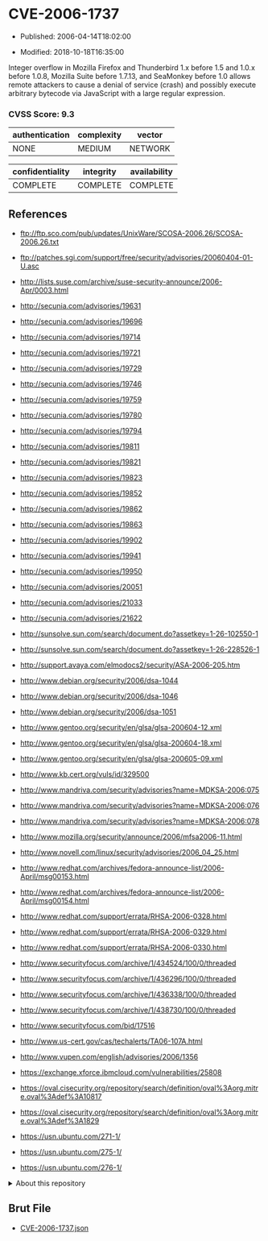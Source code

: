 # CVE-2006-1737

- Published: 2006-04-14T18:02:00

- Modified: 2018-10-18T16:35:00

Integer overflow in Mozilla Firefox and Thunderbird 1.x before 1.5 and 1.0.x before 1.0.8, Mozilla Suite before 1.7.13, and SeaMonkey before 1.0 allows remote attackers to cause a denial of service (crash) and possibly execute arbitrary bytecode via JavaScript with a large regular expression.

### CVSS Score: **9.3**

| authentication | complexity | vector |
| --- | --- | --- |
| NONE | MEDIUM | NETWORK |

| confidentiality | integrity | availability |
| --- | --- | --- |
| COMPLETE | COMPLETE | COMPLETE |

## References

* ftp://ftp.sco.com/pub/updates/UnixWare/SCOSA-2006.26/SCOSA-2006.26.txt

* ftp://patches.sgi.com/support/free/security/advisories/20060404-01-U.asc

* http://lists.suse.com/archive/suse-security-announce/2006-Apr/0003.html

* http://secunia.com/advisories/19631

* http://secunia.com/advisories/19696

* http://secunia.com/advisories/19714

* http://secunia.com/advisories/19721

* http://secunia.com/advisories/19729

* http://secunia.com/advisories/19746

* http://secunia.com/advisories/19759

* http://secunia.com/advisories/19780

* http://secunia.com/advisories/19794

* http://secunia.com/advisories/19811

* http://secunia.com/advisories/19821

* http://secunia.com/advisories/19823

* http://secunia.com/advisories/19852

* http://secunia.com/advisories/19862

* http://secunia.com/advisories/19863

* http://secunia.com/advisories/19902

* http://secunia.com/advisories/19941

* http://secunia.com/advisories/19950

* http://secunia.com/advisories/20051

* http://secunia.com/advisories/21033

* http://secunia.com/advisories/21622

* http://sunsolve.sun.com/search/document.do?assetkey=1-26-102550-1

* http://sunsolve.sun.com/search/document.do?assetkey=1-26-228526-1

* http://support.avaya.com/elmodocs2/security/ASA-2006-205.htm

* http://www.debian.org/security/2006/dsa-1044

* http://www.debian.org/security/2006/dsa-1046

* http://www.debian.org/security/2006/dsa-1051

* http://www.gentoo.org/security/en/glsa/glsa-200604-12.xml

* http://www.gentoo.org/security/en/glsa/glsa-200604-18.xml

* http://www.gentoo.org/security/en/glsa/glsa-200605-09.xml

* http://www.kb.cert.org/vuls/id/329500

* http://www.mandriva.com/security/advisories?name=MDKSA-2006:075

* http://www.mandriva.com/security/advisories?name=MDKSA-2006:076

* http://www.mandriva.com/security/advisories?name=MDKSA-2006:078

* http://www.mozilla.org/security/announce/2006/mfsa2006-11.html

* http://www.novell.com/linux/security/advisories/2006_04_25.html

* http://www.redhat.com/archives/fedora-announce-list/2006-April/msg00153.html

* http://www.redhat.com/archives/fedora-announce-list/2006-April/msg00154.html

* http://www.redhat.com/support/errata/RHSA-2006-0328.html

* http://www.redhat.com/support/errata/RHSA-2006-0329.html

* http://www.redhat.com/support/errata/RHSA-2006-0330.html

* http://www.securityfocus.com/archive/1/434524/100/0/threaded

* http://www.securityfocus.com/archive/1/436296/100/0/threaded

* http://www.securityfocus.com/archive/1/436338/100/0/threaded

* http://www.securityfocus.com/archive/1/438730/100/0/threaded

* http://www.securityfocus.com/bid/17516

* http://www.us-cert.gov/cas/techalerts/TA06-107A.html

* http://www.vupen.com/english/advisories/2006/1356

* https://exchange.xforce.ibmcloud.com/vulnerabilities/25808

* https://oval.cisecurity.org/repository/search/definition/oval%3Aorg.mitre.oval%3Adef%3A10817

* https://oval.cisecurity.org/repository/search/definition/oval%3Aorg.mitre.oval%3Adef%3A1829

* https://usn.ubuntu.com/271-1/

* https://usn.ubuntu.com/275-1/

* https://usn.ubuntu.com/276-1/

<details>
<summary>About this repository</summary> 

  This repository is part of the project [Live Hack CVE](https://github.com/Live-Hack-CVE). Main website can be found [www.live-hack.org](https://www.live-hack.org) 
  
  Made by [Sn0wAlice](https://github.com/Sn0wAlice) for the people that care about security and need to have a feed of the latest CVEs. Hope you enjoy it, don't forget to star the repo and follow me on [Twitter](https://twitter.com/Sn0wAlice) and [Github](https://github.com/Sn0wAlice). And that is my [personnal website](https://www.alice-snow.me/)

  - [Home Page](https://github.com/Live-Hack-CVE)
  - [Framework](https://github.com/Live-Hack-CVE/cve-framework)
  - [CVE database](https://github.com/Live-Hack-CVE/full_database)
  - [Changelog](https://github.com/Live-Hack-CVE/Changelog)
</details>

## Brut File

* [CVE-2006-1737.json](https://raw.githubusercontent.com/Live-Hack-CVE/full_database/main/cves/2006/CVE-2006-1737.json)

